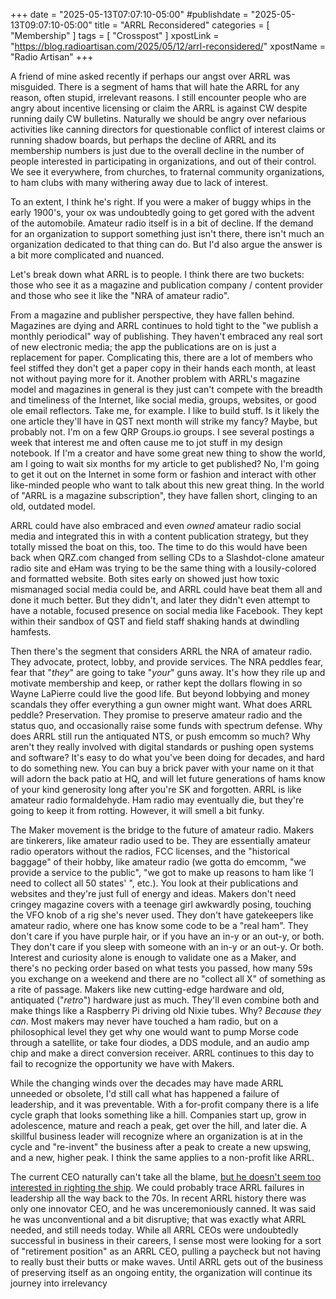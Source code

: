 +++
date = "2025-05-13T07:07:10-05:00"
#publishdate = "2025-05-13T09:07:10-05:00"
title = "ARRL Reconsidered"
categories = [ "Membership" ]
tags = [ "Crosspost" ]
xpostLink = "https://blog.radioartisan.com/2025/05/12/arrl-reconsidered/"
xpostName = "Radio Artisan"
+++

A friend of mine asked recently if perhaps our angst over ARRL was
misguided. There is a segment of hams that will hate the ARRL for any
reason, often stupid, irrelevant reasons. I still encounter people who
are angry about incentive licensing or claim the ARRL is against CW
despite running daily CW bulletins. Naturally we should be angry over
nefarious activities like canning directors for questionable conflict
of interest claims or running shadow boards, but perhaps the decline of
ARRL and its membership numbers is just due to the overall decline in
the number of people interested in participating in organizations, and
out of their control. We see it everywhere, from churches, to fraternal
community organizations, to ham clubs with many withering away due to
lack of interest.
<!--more-->

To an extent, I think he's right. If you were a maker of buggy whips
in the early 1900's, your ox was undoubtedly going to get gored with
the advent of the automobile. Amateur radio itself is in a bit of
decline. If the demand for an organization to support something just
isn't there, there isn't much an organization dedicated to that
thing can do. But I'd also argue the answer is a bit more complicated
and nuanced.

Let's break down what ARRL is to people. I think there are two
buckets: those who see it as a magazine and publication company /
content provider and those who see it like the "NRA of amateur
radio".

From a magazine and publisher perspective, they have fallen behind.
Magazines are dying and ARRL continues to hold tight to the "we
publish a monthly periodical" way of publishing. They haven't
embraced any real sort of new electronic media; the app the publications
are on is just a replacement for paper. Complicating this, there are a
lot of members who feel stiffed they don't get a paper copy in their
hands each month, at least not without paying more for it. Another
problem with ARRL's magazine model and magazines in general is they
just can't compete with the breadth and timeliness of the Internet,
like social media, groups, websites, or good ole email reflectors.
Take me, for example. I like to build stuff. Is it likely the one
article they'll have in QST next month will strike my fancy? Maybe,
but probably not. I'm on a few QRP Groups.io groups. I see several
postings a week that interest me and often cause me to jot stuff in
my design notebook. If I'm a creator and have some great new thing
to show the world, am I going to wait six months for my article to
get published? No, I'm going to get it out on the Internet in some
form or fashion and interact with other like-minded people who want to
talk about this new great thing. In the world of "ARRL is a magazine
subscription", they have fallen short, clinging to an old, outdated
model.

ARRL could have also embraced and even *owned* amateur radio social media
and integrated this in with a content publication strategy, but they
totally missed the boat on this, too. The time to do this would have
been back when QRZ.com changed from selling CDs to a Slashdot-clone
amateur radio site and eHam was trying to be the same thing with a
lousily-colored and formatted website. Both sites early on showed just
how toxic mismanaged social media could be, and ARRL could have beat
them all and done it much better. But they didn't, and later they
didn't even attempt to have a notable, focused presence on social
media like Facebook. They kept within their sandbox of QST and field
staff shaking hands at dwindling hamfests.

Then there's the segment that considers ARRL the NRA of amateur radio.
They advocate, protect, lobby, and provide services. The NRA peddles
fear, fear that "*they*" are going to take "*your*" guns away. It's
how they rile up and motivate membership and keep, or rather kept
the dollars flowing in so Wayne LaPierre could live the good life.
But beyond lobbying and money scandals they offer everything a gun
owner might want. What does ARRL peddle? Preservation. They promise to
preserve amateur radio and the status quo, and occasionally raise some
funds with spectrum defense. Why does ARRL still run the antiquated
NTS, or push emcomm so much? Why aren't they really involved with
digital standards or pushing open systems and software? It's easy to
do what you've been doing for decades, and hard to do something new.
You can buy a brick paver with your name on it that will adorn the back
patio at HQ, and will let future generations of hams know of your kind
generosity long after you're SK and forgotten. ARRL is like amateur
radio formaldehyde. Ham radio may eventually die, but they're going to
keep it from rotting. However, it will smell a bit funky.

The Maker movement is the bridge to the future of amateur radio. Makers
are tinkerers, like amateur radio used to be. They are essentially
amateur radio operators without the radios, FCC licenses, and the
"historical baggage" of their hobby, like amateur radio (we gotta do
emcomm, "we provide a service to the public", "we got to make up
reasons to ham like ‘I need to collect all 50 states' ", etc.).
You look at their publications and websites and they're just full of
energy and ideas. Makers don't need cringey magazine covers with a
teenage girl awkwardly posing, touching the VFO knob of a rig she's
never used. They don't have gatekeepers like amateur radio, where one
has know some code to be a "real ham". They don't care if you
have purple hair, or if you have an in-y or an out-y, or both. They
don't care if you sleep with someone with an in-y or an out-y. Or
both. Interest and curiosity alone is enough to validate one as a Maker,
and there's no pecking order based on what tests you passed, how many
59s you exchange on a weekend and there are no "collect all X" of
something as a rite of passage. Makers like new cutting-edge hardware
and old, antiquated ("*retro*") hardware just as much. They'll even
combine both and make things like a Raspberry Pi driving old Nixie
tubes. Why? *Because they can*. Most makers may never have touched a ham
radio, but on a philosophical level they get why one would want to pump
Morse code through a satellite, or take four diodes, a DDS module, and
an audio amp chip and make a direct conversion receiver. ARRL continues
to this day to fail to recognize the opportunity we have with Makers.

While the changing winds over the decades may have made ARRL unneeded or
obsolete, I'd still call what has happened a failure of leadership,
and it was preventable. With a for-profit company there is a life cycle
graph that looks something like a hill. Companies start up, grow in
adolescence, mature and reach a peak, get over the hill, and later die.
A skillful business leader will recognize where an organization is at
in the cycle and "re-invent" the business after a peak to create
a new upswing, and a new, higher peak. I think the same applies to a
non-profit like ARRL.

The current CEO naturally can't take all the blame, [but he doesn't
seem too interested in righting the ship][k6bnu]. We could probably trace ARRL
failures in leadership all the way back to the 70s. In recent ARRL
history there was only one innovator CEO, and he was unceremoniously
canned. It was said he was unconventional and a bit disruptive; that
was exactly what ARRL needed, and still needs today. While all ARRL
CEOs were undoubtedly successful in business in their careers, I sense
most were looking for a sort of "retirement position" as an ARRL
CEO, pulling a paycheck but not having to really bust their butts or
make waves. Until ARRL gets out of the business of preserving itself
as an ongoing entity, the organization will continue its journey into
irrelevancy

[k6bnu]: https://www.kb6nu.com/another-arrl-member-lost/
